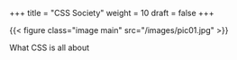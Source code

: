 +++
title = "CSS Society"
weight = 10
draft = false
+++

{{< figure class="image main" src="/images/pic01.jpg" >}}

What CSS is all about